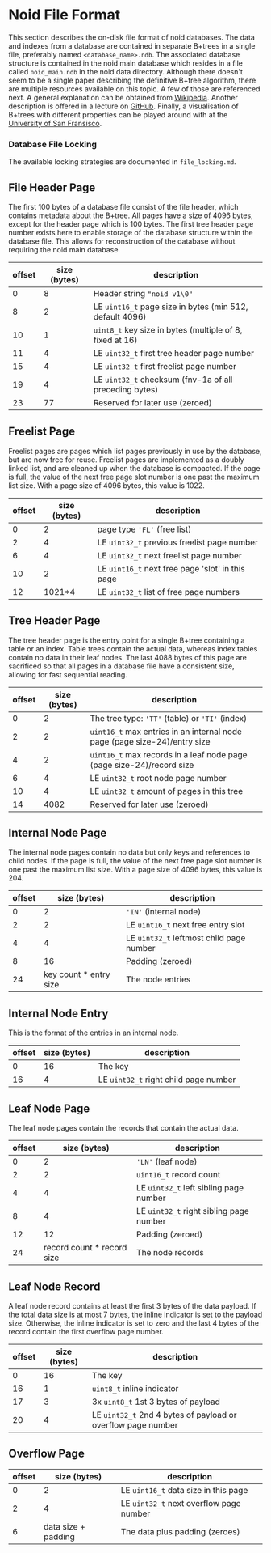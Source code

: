 # Noid File Format

This section describes the on-disk file format of noid databases. The data and indexes from a database are
contained in separate B+trees in a single file, preferably named `<database_name>.ndb`.
The associated database structure is contained in the noid main database which resides in a file
called `noid_main.ndb` in the noid data directory.
Although there doesn't seem to be a single paper describing the definitive B+tree algorithm, there are multiple
resources available on this topic. A few of those are referenced next. A general explanation can be obtained from
[Wikipedia](https://en.wikipedia.org/wiki/B%2B_tree). Another description is offered in a lecture on
[GitHub](https://thodrek.github.io/cs564-fall17/lectures/lecture-13/Lecture_13_Btree.pdf). Finally, a visualisation
of B+trees with different properties can be played around with at the
[University of San Fransisco](https://www.cs.usfca.edu/~galles/visualization/BPlusTree.html).

### Database File Locking

The available locking strategies are documented in `file_locking.md`.

## File Header Page

The first 100 bytes of a database file consist of the file header, which contains metadata about the B+tree.
All pages have a size of 4096 bytes, except for the header page which is 100 bytes.
The first tree header page number exists here to enable storage of the database structure within the database file.
This allows for reconstruction of the database without requiring the noid main database.

| offset | size (bytes) | description                                              |
|--------|--------------|----------------------------------------------------------|
| 0      | 8            | Header string `"noid v1\0"`                              |
| 8      | 2            | LE `uint16_t` page size in bytes (min 512, default 4096) |
| 10     | 1            | `uint8_t` key size in bytes (multiple of 8, fixed at 16) |
| 11     | 4            | LE `uint32_t` first tree header page number              |
| 15     | 4            | LE `uint32_t` first freelist page number                 |
| 19     | 4            | LE `uint32_t` checksum (fnv-1a of all preceding bytes)   |
| 23     | 77           | Reserved for later use (zeroed)                          |

## Freelist Page

Freelist pages are pages which list pages previously in use by the database, but are now free for reuse.
Freelist pages are implemented as a doubly linked list, and are cleaned up when the database is compacted.
If the page is full, the value of the next free page slot number is one past the maximum list size.
With a page size of 4096 bytes, this value is 1022.

| offset | size (bytes) | description                                      |
|--------|--------------|--------------------------------------------------|
| 0      | 2            | page type `'FL'` (free list)                     |
| 2      | 4            | LE `uint32_t` previous freelist page number      |
| 6      | 4            | LE `uint32_t` next freelist page number          |
| 10     | 2            | LE `uint16_t` next free page 'slot' in this page |
| 12     | 1021*4       | LE `uint32_t` list of free page numbers          |

## Tree Header Page

The tree header page is the entry point for a single B+tree containing a table or an index. Table trees contain
the actual data, whereas index tables contain no data in their leaf nodes. The last 4088 bytes of this page are
sacrificed so that all pages in a database file have a consistent size, allowing for fast sequential reading.

| offset | size (bytes) | description                                                               |
|--------|--------------|---------------------------------------------------------------------------|
| 0      | 2            | The tree type: `'TT'` (table) or `'TI'` (index)                           |
| 2      | 2            | `uint16_t` max entries in an internal node page (page size-24)/entry size |
| 4      | 2            | `uint16_t` max records in a leaf node page (page size-24)/record size     |
| 6      | 4            | LE `uint32_t` root node page number                                       |
| 10     | 4            | LE `uint32_t` amount of pages in this tree                                |
| 14     | 4082         | Reserved for later use (zeroed)                                           |

## Internal Node Page

The internal node pages contain no data but only keys and references to child nodes.
If the page is full, the value of the next free page slot number is one past the maximum list size.
With a page size of 4096 bytes, this value is 204.

| offset | size (bytes)           | description                              |
|--------|------------------------|------------------------------------------|
| 0      | 2                      | `'IN'` (internal node)                   |
| 2      | 2                      | LE `uint16_t` next free entry slot       |
| 4      | 4                      | LE `uint32_t` leftmost child page number |
| 8      | 16                     | Padding (zeroed)                         |
| 24     | key count * entry size | The node entries                         |

## Internal Node Entry

This is the format of the entries in an internal node.

| offset | size (bytes) | description                           |
|--------|--------------|---------------------------------------|
| 0      | 16           | The key                               |
| 16     | 4            | LE `uint32_t` right child page number |

## Leaf Node Page

The leaf node pages contain the records that contain the actual data.

| offset | size (bytes)               | description                             |
|--------|----------------------------|-----------------------------------------|
| 0      | 2                          | `'LN'` (leaf node)                      |
| 2      | 2                          | `uint16_t` record count                 |
| 4      | 4                          | LE `uint32_t` left sibling page number  |
| 8      | 4                          | LE `uint32_t` right sibling page number |
| 12     | 12                         | Padding (zeroed)                        |
| 24     | record count * record size | The node records                        |

## Leaf Node Record

A leaf node record contains at least the first 3 bytes of the data payload. If the total data size is
at most 7 bytes, the inline indicator is set to the payload size.
Otherwise, the inline indicator is set to zero and the last 4 bytes of the record contain the first overflow
page number.

| offset | size (bytes) | description                                                  |
|--------|--------------|--------------------------------------------------------------|
| 0      | 16           | The key                                                      |
| 16     | 1            | `uint8_t` inline indicator                                   |
| 17     | 3            | 3x `uint8_t` 1st 3 bytes of payload                          |
| 20     | 4            | LE `uint32_t` 2nd 4 bytes of payload or overflow page number |

## Overflow Page

| offset | size (bytes)        | description                             |
|--------|---------------------|-----------------------------------------|
| 0      | 2                   | LE `uint16_t` data size in this page    |
| 2      | 4                   | LE `uint32_t` next overflow page number |
| 6      | data size + padding | The data plus padding (zeroes)          |